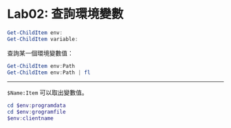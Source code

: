 # Lab02: 查詢環境變數

```powershell
Get-ChildItem env:
Get-ChildItem variable:
```

查詢某一個環境變數值：

```powershell
Get-ChildItem env:Path
Get-ChildItem env:Path | fl
```

---

`$Name:Item` 可以取出變數值。

```powershell
cd $env:programdata
cd $env:grogramfile
$env:clientname
```

